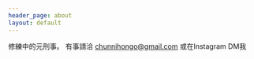 ```yaml
---
header_page: about
layout: default
---
```

修練中的元刑事。
有事請洽 chunnihongo@gmail.com
或在Instagram DM我